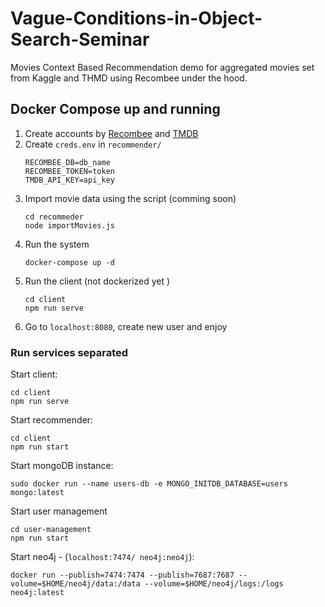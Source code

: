 # Vague-Conditions-in-Object-Search-Seminar
Movies Context Based Recommendation demo for aggregated movies set from Kaggle and THMD using Recombee under the hood.

## Docker Compose up and running
1. Create accounts by [Recombee](https://www.recombee.com/) and [TMDB](https://www.themoviedb.org/)
2. Create `creds.env` in `recommender/`
    ```dotenv
    RECOMBEE_DB=db_name
    RECOMBEE_TOKEN=token
    TMDB_API_KEY=api_key
    ```
3. Import movie data using the script (comming soon)
    ```
   cd recommeder
   node importMovies.js
    ```   
4. Run the system
    ```
    docker-compose up -d 
    ```
5. Run the client (not dockerized yet )
    ```
    cd client
    npm run serve
    ``` 
6. Go to `localhost:8080`, create new user and enjoy   


### Run services separated

Start client:
```
cd client
npm run serve
```

Start recommender: 
```
cd client
npm run start
```

Start mongoDB instance:
```
sudo docker run --name users-db -e MONGO_INITDB_DATABASE=users mongo:latest
```

Start user management
```
cd user-management
npm run start
```
Start neo4j - (`localhost:7474/ neo4j:neo4j`): 

```
docker run --publish=7474:7474 --publish=7687:7687 --volume=$HOME/neo4j/data:/data --volume=$HOME/neo4j/logs:/logs neo4j:latest
```
